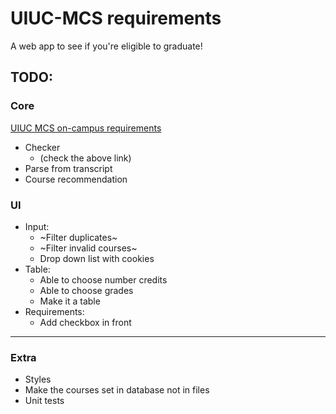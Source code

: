 # UIUC-MCS requirements
A web app to see if you're eligible to graduate!

## TODO:
### Core
[UIUC MCS on-campus requirements](https://cs.illinois.edu/academics/graduate/professional-mcs/campus-master-computer-science)
- Checker
  - (check the above link)
- Parse from transcript
- Course recommendation
### UI
- Input:
  - ~Filter duplicates~
  - ~Filter invalid courses~
  - Drop down list with cookies
- Table:
  - Able to choose number credits 
  - Able to choose grades
  - Make it a table
- Requirements:
  - Add checkbox in front
---
### Extra
- Styles
- Make the courses set in database not in files
- Unit tests